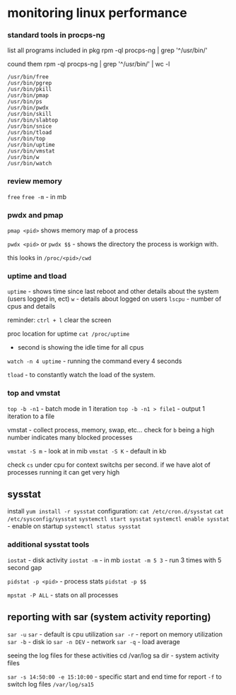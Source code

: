 # monitoring linux performance
### standard tools in procps-ng
list all programs included in pkg
rpm -ql procps-ng | grep '^/usr/bin/'

cound them 
rpm -ql procps-ng | grep '^/usr/bin/' | wc -l

```
/usr/bin/free
/usr/bin/pgrep
/usr/bin/pkill
/usr/bin/pmap
/usr/bin/ps
/usr/bin/pwdx
/usr/bin/skill
/usr/bin/slabtop
/usr/bin/snice
/usr/bin/tload
/usr/bin/top
/usr/bin/uptime
/usr/bin/vmstat
/usr/bin/w
/usr/bin/watch
```

### review memory
`free`
`free -m` - in mb

### pwdx and pmap
`pmap <pid>` shows memory map of a process

`pwdx <pid>` or `pwdx $$` - shows the directory the process is workign with.

this looks in `/proc/<pid>/cwd`

### uptime and tload
`uptime` - shows time since last reboot and other details about the system (users logged in, ect)
`w` - details about logged on users
`lscpu` - number of cpus and details

reminder: `ctrl + l` clear the screen

proc location for uptime
`cat /proc/uptime`
- second is showing the idle time for all cpus

`watch -n 4 uptime` - running the command every 4 seconds

`tload` - to constantly watch the load of the system.

### top and vmstat
`top -b -n1` - batch mode in 1 iteration
`top -b -n1 > file1` - output 1 iteration to a file

vmstat - collect process, memory, swap, etc...
check for `b` being a high number indicates many blocked processes

`vmstat -S m` - look at in mib
`vmstat -S K` - default in kb

check `cs` under cpu for context switchs per second. if we have alot of processes running it can get very high

## sysstat
install `yum install -r sysstat`
configuration: 
`cat /etc/cron.d/sysstat`
`cat /etc/sysconfig/sysstat`
`systemctl start sysstat`
`systemctl enable sysstat` - enable on startup
`systemctl status sysstat`

### additional sysstat tools
`iostat` - disk activity
`iostat -m` - in mb
`iostat -m 5 3` - run 3 times with 5 second gap

`pidstat -p <pid>` - process stats
`pidstat -p $$`

`mpstat -P ALL` - stats on all processes

## reporting with sar (system activity reporting)
`sar -u`
`sar` - default is cpu utilization
`sar -r` - report on memory utilization
`sar -b` - disk io 
`sar -n DEV` - network
`sar -q` - load average

seeing the log files for these activities
cd /var/log
sa dir - system activity files

`sar -s 14:50:00 -e 15:10:00` - specific start and end time for report
`-f` to switch log files `/var/log/sa15`

